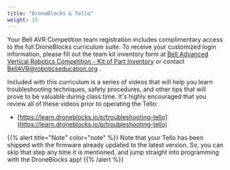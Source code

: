 ```yaml
---
title: "DroneBlocks & Tello"
weight: 15
---
```


Your Bell AVR Competition team registration includes complimentary access to the full
DroneBlocks curriculum suite. To receive your customized login information, please fill
out the team kit inventory form at
[Bell Advanced Vertical Robotics Competition - Kit of Part Inventory](http://bit.ly/BellAVRKit)
or contact BellAVR@roboticseducation.org .

Included with this curriculum is a series of videos that will help you learn
troubleshooting techniques, safety procedures, and other tips that will prove to be
valuable during class time. It's highly encouraged that you review all of these videos
prior to operating the Tello:

- [https://learn.droneblocks.io/p/troubleshooting-tello](https://learn.droneblocks.io/p/troubleshooting-tello)

{{% alert title="Note" color="note" %}}
Note that your Tello has been shipped with the firmware already updated to the latest
version. So, you can skip that step any time it is mentioned, and jump straight into
programming with the DroneBlocks app!
{{% /alert %}}
